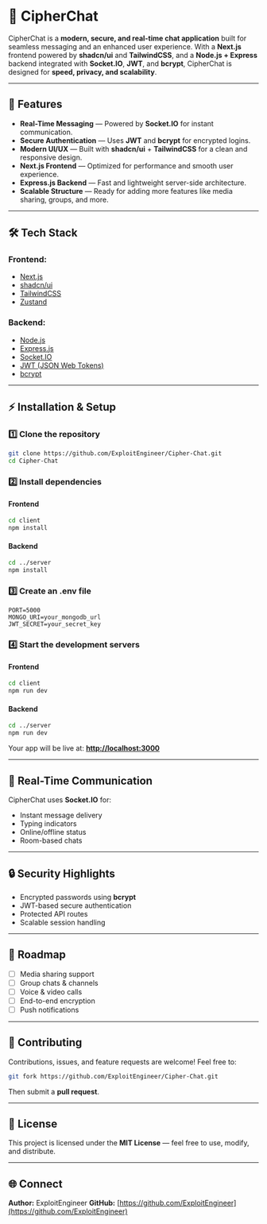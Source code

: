 # 🔐 CipherChat

CipherChat is a **modern, secure, and real-time chat application** built for seamless messaging and an enhanced user experience. With a **Next.js** frontend powered by **shadcn/ui** and **TailwindCSS**, and a **Node.js + Express** backend integrated with **Socket.IO**, **JWT**, and **bcrypt**, CipherChat is designed for **speed, privacy, and scalability**.

---

## 🚀 Features

- **Real-Time Messaging** — Powered by **Socket.IO** for instant communication.
- **Secure Authentication** — Uses **JWT** and **bcrypt** for encrypted logins.
- **Modern UI/UX** — Built with **shadcn/ui** + **TailwindCSS** for a clean and responsive design.
- **Next.js Frontend** — Optimized for performance and smooth user experience.
- **Express.js Backend** — Fast and lightweight server-side architecture.
- **Scalable Structure** — Ready for adding more features like media sharing, groups, and more.

---

## 🛠 Tech Stack

### **Frontend:**

- [Next.js](https://nextjs.org/)
- [shadcn/ui](https://ui.shadcn.com/)
- [TailwindCSS](https://tailwindcss.com/)
- [Zustand](https://github.com/pmndrs/zustand)

### **Backend:**

- [Node.js](https://nodejs.org/)
- [Express.js](https://expressjs.com/)
- [Socket.IO](https://socket.io/)
- [JWT (JSON Web Tokens)](https://jwt.io/)
- [bcrypt](https://github.com/kelektiv/node.bcrypt.js)

---

## ⚡ Installation & Setup

### 1️⃣ Clone the repository

```bash
git clone https://github.com/ExploitEngineer/Cipher-Chat.git
cd Cipher-Chat
```

### 2️⃣ Install dependencies

#### Frontend

```bash
cd client
npm install
```

#### Backend

```bash
cd ../server
npm install
```

### 3️⃣ Create an **.env** file

```env
PORT=5000
MONGO_URI=your_mongodb_url
JWT_SECRET=your_secret_key
```

### 4️⃣ Start the development servers

#### Frontend

```bash
cd client
npm run dev
```

#### Backend

```bash
cd ../server
npm run dev
```

Your app will be live at: **[http://localhost:3000](http://localhost:3000)**

---

## 📡 Real-Time Communication

CipherChat uses **Socket.IO** for:

- Instant message delivery
- Typing indicators
- Online/offline status
- Room-based chats

---

## 🔒 Security Highlights

- Encrypted passwords using **bcrypt**
- JWT-based secure authentication
- Protected API routes
- Scalable session handling

---

## 🎯 Roadmap

- [ ] Media sharing support
- [ ] Group chats & channels
- [ ] Voice & video calls
- [ ] End-to-end encryption
- [ ] Push notifications

---

## 🤝 Contributing

Contributions, issues, and feature requests are welcome! Feel free to:

```bash
git fork https://github.com/ExploitEngineer/Cipher-Chat.git
```

Then submit a **pull request**.

---

## 📜 License

This project is licensed under the **MIT License** — feel free to use, modify, and distribute.

---

## 🌐 Connect

**Author:** ExploitEngineer
**GitHub:** [https://github.com/ExploitEngineer](https://github.com/ExploitEngineer)

